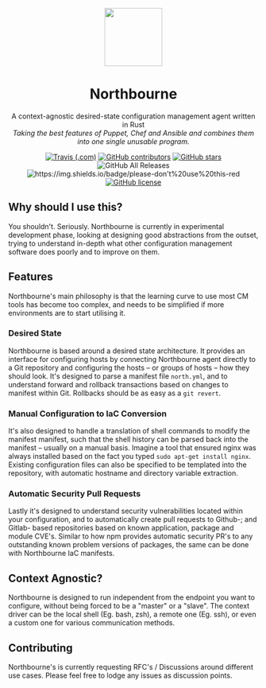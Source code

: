 <p align="center">
  <img width="116" height="117" src="https://github.com/sifex/northbourne/raw/master/docs/images/logo.png">
</p>

<h1 align="center">Northbourne</h1>

<p align="center">A context-agnostic desired-state configuration management agent written in Rust<br /><i>Taking the best features of Puppet, Chef and Ansible and combines them into one single unusable program.</i></p>

<p align="center"><a href="https://travis-ci.com/sifex/northbourne"><img alt="Travis (.com)" src="https://img.shields.io/travis/com/sifex/northbourne?logo=travis"></a> <a href="https://github.com/sifex/northbourne/graphs/contributors"><img src="https://img.shields.io/github/contributors/sifex/northbourne?color=blue&logo=github" alt="GitHub contributors"></a> <a href="https://github.com/sifex/northbourne/stargazers"><img alt="GitHub stars" src="https://img.shields.io/github/stars/sifex/northbourne?color=yellow&logo=github"></a> <img src="https://img.shields.io/github/downloads/sifex/northbourne/total?logo=github" alt="GitHub All Releases"> <img src="https://img.shields.io/badge/please-don&#39;t%20use%20this-red" alt="https://img.shields.io/badge/please-don&#39;t%20use%20this-red"> <a href="https://github.com/sifex/northbourne/blob/master/LICENSE"><img alt="GitHub license" src="https://img.shields.io/github/license/sifex/northbourne"></a></p>

## Why should I use this?

You shouldn't. Seriously. Northbourne is currently in experimental development phase, looking at designing good abstractions from the outset, trying to understand in-depth what other configuration management software does poorly and to improve on them.

## Features

Northbourne's main philosophy is that the learning curve to use most CM tools has become too complex, and needs to be simplified if more environments are to start utilising it.

### Desired State

Northbourne is based around a desired state architecture. It provides an interface for configuring hosts by connecting Northbourne agent directly to a Git repository and configuring the hosts – or groups of hosts – how they should look. It's designed to parse a manifest file `north.yml`, and to understand forward and rollback transactions based on changes to manifest within Git. Rollbacks should be as easy as a `git revert`.

### Manual Configuration to IaC Conversion

It's also designed to handle a translation of shell commands to modify the manifest manifest, such that the shell history can be parsed back into the manifest – usually on a manual basis. Imagine a tool that ensured nginx was always installed based on the fact you typed `sudo apt-get install nginx`. Existing configuration files can also be specified to be templated into the repository, with automatic hostname and directory variable extraction.

### Automatic Security Pull Requests

Lastly it's designed to understand security vulnerabilities located within your configuration, and to automatically create pull requests to Github-; and Gitlab- based repositories based on known application, package and module CVE's. Similar to how npm provides automatic security PR's to any outstanding known problem versions of packages, the same can be done with Northbourne IaC manifests. 

## Context Agnostic?

Northbourne is designed to run independent from the endpoint you want to configure, without being forced to be a "master" or a "slave". The context driver can be the local shell (Eg. bash, zsh), a remote one (Eg. ssh), or even a custom one for various communication methods. 

## Contributing

Northbourne's is currently requesting RFC's / Discussions around different use cases. Please feel free to lodge any issues as discussion points.
